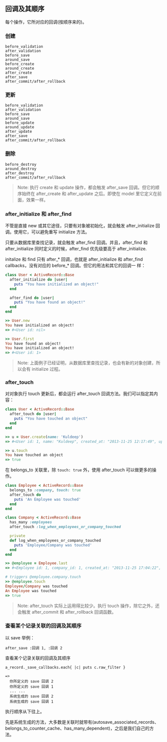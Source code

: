 ## 回调及其顺序

每个操作，它所对应的回调(按顺序来的)。

### 创建

```
before_validation
after_validation
before_save
around_save
before_create
around_create
after_create
after_save
after_commit/after_rollback
```

### 更新

```
before_validation
after_validation
before_save
around_save
before_update
around_update
after_update
after_save
after_commit/after_rollback
```

### 删除

```
before_destroy
around_destroy
after_destroy
after_commit/after_rollback
```

> Note: 执行 create 和 update 操作，都会触发 after_save 回调。但它的顺序始终在 after_create 和 after_update 之后。即使在 model 里它定义在前面，效果一样。

### after_initialize 和 after_find

不管是直接 new 或其它途径，只要有对象被初始化，就会触发 after_initialize 回调。使用它，可以避免重写 initialize 方法。

只要从数据库里查找记录，就会触发 after_find 回调。并且，after_find 和 after_initialize 同时定义的时候，after_find 优先级要高于 after_initialize.

initalize 和 find 只有 after_* 回调，也就是 after_initialize 和 after_find callbacks，没有对应的 before_* 回调。但它的用法和其它的回调一 样：

```ruby
class User < ActiveRecord::Base
  after_initialize do |user|
    puts "You have initialized an object!"
  end

  after_find do |user|
    puts "You have found an object!"
  end
end

>> User.new
You have initialized an object!
=> #<User id: nil>

>> User.first
You have found an object!
You have initialized an object!
=> #<User id: 1>
```

> Note: 上面例子已经证明，从数据库里查找记录，也会有新的对象创建，所以会有 initialize 过程。

### after_touch

对对象执行 touch 更新后，都会运行 after_touch 回调方法。我们可以指定其内容：

```ruby
class User < ActiveRecord::Base
  after_touch do |user|
    puts "You have touched an object"
  end
end

>> u = User.create(name: 'Kuldeep')
=> #<User id: 1, name: "Kuldeep", created_at: "2013-11-25 12:17:49", updated_at: "2013-11-25 12:17:49">

>> u.touch
You have touched an object
=> true
```

在 belongs_to 关联里，除 `touch: true` 外，使用 after_touch 可以做更多的操作。

```ruby
class Employee < ActiveRecord::Base
  belongs_to :company, touch: true
  after_touch do
    puts 'An Employee was touched'
  end
end

class Company < ActiveRecord::Base
  has_many :employees
  after_touch :log_when_employees_or_company_touched

  private
  def log_when_employees_or_company_touched
    puts 'Employee/Company was touched'
  end
end

>> @employee = Employee.last
=> #<Employee id: 1, company_id: 1, created_at: "2013-11-25 17:04:22", updated_at: "2013-11-25 17:05:05">

# triggers @employee.company.touch
>> @employee.touch
Employee/Company was touched
An Employee was touched
=> true
```

> Note: after_touch 实际上运用得比较少。执行 touch 操作，除它之外，还会触发 after_commit 和 after_rollback 回调函数。

### 查看某个记录关联的回调及其顺序

以 save 举例：

```
after_save :回调 1, :回调 2
```

查看某个记录关联的回调及其顺序

```
a_record._save_callbacks.each{ |c| puts c.raw_filter }

=>
  你所定义的 save 回调 2
  你所定义的 save 回调 1
  ... ...
  系统生成的 save 回调 2
  系统生成的 save 回调 1
```

执行顺序从下往上。

先是系统生成的方法，大多数是关联时就带有(autosave_associated_records、belongs_to_counter_cache、has_many_dependent)，之后是我们自己的方法。

